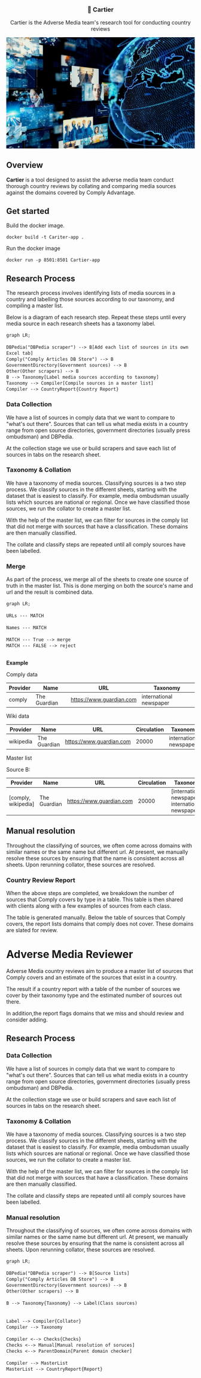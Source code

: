 <p align="center">


  <h3 align="center">📰 Cartier </h3>

  <p align="center">
    Cartier is the Adverse Media team's research tool for conducting country reviews
  </p>
</p>

<img src="hero_am.jpg">

## Overview

**Cartier** is a tool designed to assist the adverse media team conduct thorough country reviews by collating and comparing media sources against the domains covered by Comply Advantage. 

## Get started

Build the docker image.

```
docker build -t Cariter-app .

```

Run the docker image

```
docker run -p 8501:8501 Cartier-app

```


## Research Process

The research process involves identifying lists of media sources in a country and labelling those sources according to our taxonomy, and compiling a master list. 

Below is a diagram of each research step. Repeat these steps until every media source in each research sheets has a taxonomy label.

```mermaid
graph LR;

DBPedia("DBPedia scraper") --> B[Add each list of sources in its own Excel tab]
Comply("Comply Articles DB Store") --> B
GovernmentDirectory(Government sources) --> B
Other(Other scrapers) --> B
B --> Taxonomy[Label media sources according to taxonomy]
Taxonomy --> Compiler[Compile sources in a master list]
Compiler --> CountryReport{Country Report}
```


### Data Collection

We have a list of sources in comply data that we want to compare to "what's out there". Sources that can tell us what media exists in a country range from open source directories, government directories (usually press ombudsman) and DBPedia.

At the collection stage we use or build scrapers and save each list of sources in tabs on the research sheet.


### Taxonomy & Collation

We have a taxonomy of media sources. Classifying sources is a two step process. We classify sources in the different sheets, starting with the dataset that is easiest to classify. For example, media ombudsman usually lists which sources are national or regional. Once we have classified those sources, we run the collator to create a master list. 

With the help of the master list, we can filter for sources in the comply list that did not merge with sources that have a classification. These domains are then manually classified. 

The collate and classify steps are repeated until all comply sources have been labelled. 

### Merge 

As part of the process, we merge all of the sheets to create one source of truth in the master list. This is done merging on both the source's name and url and the result is combined data. 

```mermaid
graph LR;

URLs --- MATCH 

Names --- MATCH 

MATCH --- True --> merge
MATCH --- FALSE --> reject


```

**Example**

Comply data

Provider | Name | URL | Taxonomy
-----|---- | ---- | ----
comply | The Guardian | https://www.guardian.com | international newspaper

Wiki data

Provider | Name | URL | Circulation | Taxonomy
-----| -----|----|---- | -----
wikipedia | The Guardian | https://www.guardian.com | 20000 | international newspaper

Master list

Source B:

Provider | Name | URL | Circulation | Taxonomy
-----| -----|----|---- | -----
[comply, wikipedia] | The Guardian | https://www.guardian.com | 20000 | [international newspaper, international newspaper]




## Manual resolution

Throughout the classifying of sources, we often come across domains with similar names or the same name but different url. At present, we manually resolve these sources by ensuring that the name is consistent across all sheets. Upon rerunning collator, these sources are resolved. 

### Country Review Report

When the above steps are completed,  we breakdown the number of sources that Comply covers by type in a table. This table is then shared with clients along with a few examples of sources from each class.

The table is generated manually. Below the table of sources that Comply covers, the report lists domains that comply does not cover. These domains are slated for review. 




# Adverse Media Reviewer




Adverse Media country reviews aim to produce a master list of sources that Comply covers and an estimate of the sources that exist in a country. 

The result if a country report with a table of the number of sources we cover by their taxonomy type and the estimated number of sources out there. 

In addition,the report flags domains that we miss and should review and consider adding. 


## Research Process

### Data Collection

We have a list of sources in comply data that we want to compare to "what's out there". Sources that can tell us what media exists in a country range from open source directories, government directories (usually press ombudsman) and DBPedia.

At the collection stage we use or build scrapers and save each list of sources in tabs on the research sheet.


### Taxonomy & Collation

We have a taxonomy of media sources. Classifying sources is a two step process. We classify sources in the different sheets, starting with the dataset that is easiest to classify. For example, media ombudsman usually lists which sources are national or regional. Once we have classified those sources, we run the collator to create a master list. 

With the help of the master list, we can filter for sources in the comply list that did not merge with sources that have a classification. These domains are then manually classified. 

The collate and classify steps are repeated until all comply sources have been labelled. 

### Manual resolution

Throughout the classifying of sources, we often come across domains with similar names or the same name but different url. At present, we manually resolve these sources by ensuring that the name is consistent across all sheets. Upon rerunning collator, these sources are resolved. 






```mermaid
graph LR;

DBPedia("DBPedia scraper") --> B[Source lists]
Comply("Comply Articles DB Store") --> B
GovernmentDirectory(Government sources) --> B
Other(Other scrapers) --> B

B --> Taxonomy{Taxonomy} --> Label(Class sources)


Label --> Compiler{Collator}
Compiler --> Taxonomy

Compiler <--> Checks{Checks}
Checks <--> Manual[Manual resolution of soruces]
Checks <--> ParentDomain[Parent domain checker]

Compiler --> MasterList
MasterList --> CountryReport{Report}
```
